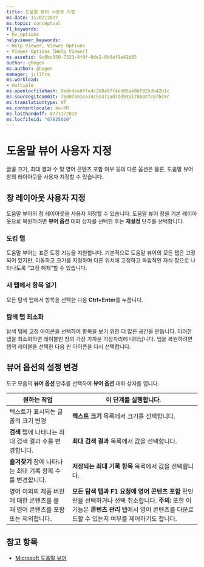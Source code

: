 ```yaml
---
title: 도움말 뷰어 사용자 지정
ms.date: 11/02/2017
ms.topic: conceptual
f1_keywords:
- hv_options
helpviewer_keywords:
- Help Viewer, Viewer Options
- Viewer Options [Help Viewer]
ms.assetid: 9c0bc950-7323-4f0f-8de2-0b0af9a42b85
author: ghogen
ms.author: ghogen
manager: jillfra
ms.workload:
- multiple
ms.openlocfilehash: 8edcdee8ffe4c2b8a97f4ed65ae86f925db42b1c
ms.sourcegitcommit: 75807551ea14c5a37aa07dd93a170b02fc67bc8c
ms.translationtype: HT
ms.contentlocale: ko-KR
ms.lasthandoff: 07/11/2019
ms.locfileid: "67825020"
---
```

# <a name="customize-the-help-viewer"></a>도움말 뷰어 사용자 지정
글꼴 크기, 최대 결과 수 및 영어 콘텐츠 포함 여부 등의 다른 옵션은 물론, 도움말 뷰어 창의 레이아웃을 사용자 지정할 수 있습니다.

## <a name="customizing-window-layout"></a>창 레이아웃 사용자 지정
도움말 뷰어의 창 레이아웃을 사용자 지정할 수 있습니다. 도움말 뷰어 창을 기본 레이아웃으로 복원하려면 **뷰어 옵션** 대화 상자를 선택한 후는 **재설정** 단추를 선택합니다.

### <a name="docking-tabs"></a>도킹 탭
도움말 뷰어는 표준 도킹 기능을 지원합니다. 기본적으로 도움말 뷰어의 모든 탭은 고정되어 있지만, 이동하고 크기를 지정하며 다른 위치에 고정하고 독립적인 자식 창으로 나타나도록 “고정 해재”할 수 있습니다.

### <a name="opening-a-topic-in-a-new-tab"></a>새 탭에서 항목 열기
모든 탐색 탭에서 항목을 선택한 다음 **Ctrl+Enter**를 누릅니다.

### <a name="minimize-a-navigation-tab"></a>탐색 탭 최소화
탐색 탭에 고정 아이콘을 선택하여 항목을 보기 위한 더 많은 공간을 만듭니다. 이러한 탭을 최소화하면 레이블만 창의 가장 가까운 가장자리에 나타납니다. 탭을 복원하려면 탭의 레이블을 선택한 다음 핀 아이콘을 다시 선택합니다.

## <a name="changing-settings-in-viewer-options"></a>뷰어 옵션의 설정 변경
도구 모음의 **뷰어 옵션** 단추를 선택하여 **뷰어 옵션** 대화 상자를 엽니다.

|원하는 작업|이 단계를 실행합니다.|
| - | - |
|텍스트가 표시되는 글꼴의 크기 변경|**텍스트 크기** 목록에서 크기를 선택합니다.|
|**검색** 탭에 나타나는 최대 검색 결과 수를 변경합니다.|**최대 검색 결과** 목록에서 값을 선택합니다.|
|**즐겨찾기** 창에 나타나는 최대 기록 항목 수를 변경합니다.|**저장되는 최대 기록 항목** 목록에서 값을 선택합니다.|
|영어 이외의 제품 버전에 대한 콘텐츠를 볼 때 영어 콘텐츠를 포함 또는 제외합니다.|**모든 탐색 탭과 F1 요청에 영어 콘텐츠 포함** 확인란을 선택하거나 선택 취소합니다. **주의:**  또한 이 기능은 **콘텐츠 관리** 탭에서 영어 콘텐츠를 다운로드할 수 있는지 여부를 제어하기도 합니다.|

## <a name="see-also"></a>참고 항목

- [Microsoft 도움말 뷰어](../help-viewer/overview.md)